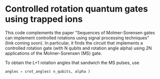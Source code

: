 # Controlled rotation quantum gates using trapped ions

This code complements the paper "Sequences of Molmer-Sorensen gates can implement controlled rotations using signal processing techniques" (link coming soon). In particular, it finds the circuit that implements a controlled rotation gate (with N qubits and rotation angle alpha) using 2N applications of the Molmer-Sorensen (MS) gate.

To obtain the L+1 rotation angles that sandwich the MS pulses, use
```python
angles = crot_angles( n_qubits, alpha )
```

